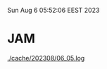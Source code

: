 Sun Aug  6 05:52:06 EEST 2023
# JAM
<a href='./cache/202308/06_05.log'>./cache/202308/06_05.log</a>
